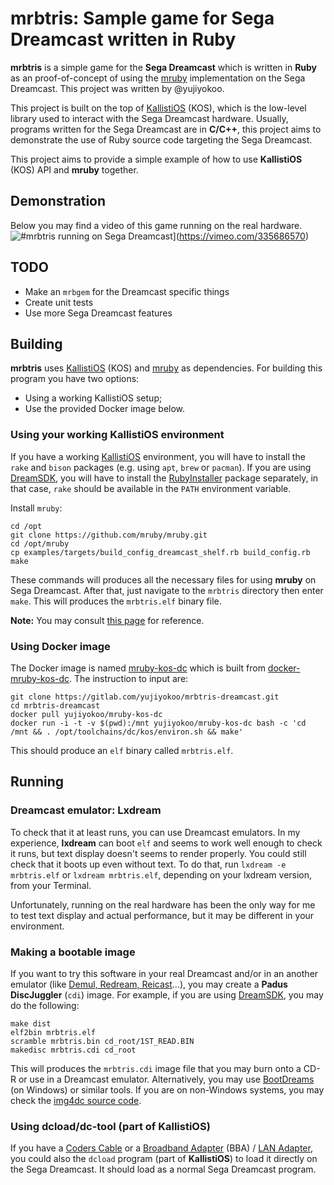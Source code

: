# mrbtris: Sample game for Sega Dreamcast written in Ruby

**mrbtris** is a simple game for the **Sega Dreamcast** which is written in **Ruby** as an proof-of-concept of using the [mruby](https://mruby.org/) implementation on the Sega Dreamcast. This project was written by @yujiyokoo.

This project is built on the top of [KallistiOS](https://en.wikipedia.org/wiki/KallistiOS) (KOS), which is the low-level library used to interact with the Sega Dreamcast hardware. Usually, programs written for the Sega Dreamcast are in **C/C++**, this project aims to demonstrate the use of Ruby source code targeting the Sega Dreamcast.

This project aims to provide a simple example of how to use **KallistiOS** (KOS) API and **mruby** together.

## Demonstration

Below you may find a video of this game running on the real hardware.
![#mrbtris running on Sega Dreamcast](https://i.imgur.com/sU9gnJR.png)](https://vimeo.com/335686570)

## TODO

* Make an `mrbgem` for the Dreamcast specific things
* Create unit tests
* Use more Sega Dreamcast features

## Building

**mrbtris** uses [KallistiOS](http://gamedev.allusion.net/softprj/kos/) (KOS) and [mruby](https://mruby.org/) as dependencies. For building this program you have two options: 

* Using a working KallistiOS setup;
* Use the provided Docker image below.

### Using your working KallistiOS environment

If you have a working [KallistiOS](http://gamedev.allusion.net/softprj/kos/) environment, you will have to install the `rake` and `bison` packages (e.g. using `apt`, `brew` or `pacman`). If you are using [DreamSDK](https://dreamsdk.org), you will have to install the [RubyInstaller](https://rubyinstaller.org/) package separately, in that case, `rake` should be available in the `PATH` environment variable.

Install  `mruby`:

	cd /opt
	git clone https://github.com/mruby/mruby.git
	cd /opt/mruby
	cp examples/targets/build_config_dreamcast_shelf.rb build_config.rb
	make

These commands will produces all the necessary files for using **mruby** on Sega Dreamcast. After that, just navigate to the `mrbtris` directory then enter `make`. This will produces the `mrbtris.elf` binary file.

**Note:** You may consult [this page](https://dreamcast.wiki/Using_Ruby_for_Sega_Dreamcast_development) for reference.

### Using Docker image

The Docker image is named [mruby-kos-dc](https://hub.docker.com/r/yujiyokoo/mruby-kos-dc) which is built from [docker-mruby-kos-dc](https://gitlab.com/yujiyokoo/docker-mruby-kos-dc). The instruction to input are:

	git clone https://gitlab.com/yujiyokoo/mrbtris-dreamcast.git
	cd mrbtris-dreamcast
	docker pull yujiyokoo/mruby-kos-dc
	docker run -i -t -v $(pwd):/mnt yujiyokoo/mruby-kos-dc bash -c 'cd /mnt && . /opt/toolchains/dc/kos/environ.sh && make'

This should produce an `elf` binary called `mrbtris.elf`.

## Running

### Dreamcast emulator: Lxdream

To check that it at least runs, you can use Dreamcast emulators. In my experience, **lxdream** can boot `elf` and seems to work well enough to check it runs, but text display doesn't seems to render properly. You could still check that it boots up even without text. To do that, run `lxdream -e mrbtris.elf` or `lxdream mrbtris.elf`, depending on your lxdream version, from your Terminal.

Unfortunately, running on the real hardware has been the only way for me to test text display and actual performance, but it may be different in your environment.

### Making a bootable image

If you want to try this software in your real Dreamcast and/or in an another emulator (like [Demul, Redream, Reicast](https://dreamcast.wiki/Dreamcast_emulators)...), you may create a **Padus DiscJuggler** (`cdi`) image. For example, if you are using [DreamSDK](https://dreamsdk.org), you may do the following:

	make dist
	elf2bin mrbtris.elf
	scramble mrbtris.bin cd_root/1ST_READ.BIN
	makedisc mrbtris.cdi cd_root

This will produces the `mrbtris.cdi` image file that you may burn onto a CD-R or use in a Dreamcast emulator. Alternatively, you may use [BootDreams](https://dcemulation.org/index.php?title=BootDreams) (on Windows) or similar tools. If you are on non-Windows systems, you may check the [img4dc source code](https://github.com/Kazade/img4dc).

### Using dcload/dc-tool (part of KallistiOS)

If you have a [Coders Cable](https://dreamcast.wiki/Coder%27s_cable) or a [Broadband Adapter](https://dreamcast.wiki/Broadband_adapter) (BBA) / [LAN Adapter](https://dreamcast.wiki/LAN_adapter), you could also the `dcload` program (part of **KallistiOS**) to load it directly on the Sega Dreamcast. It should load as a normal Sega Dreamcast program.

